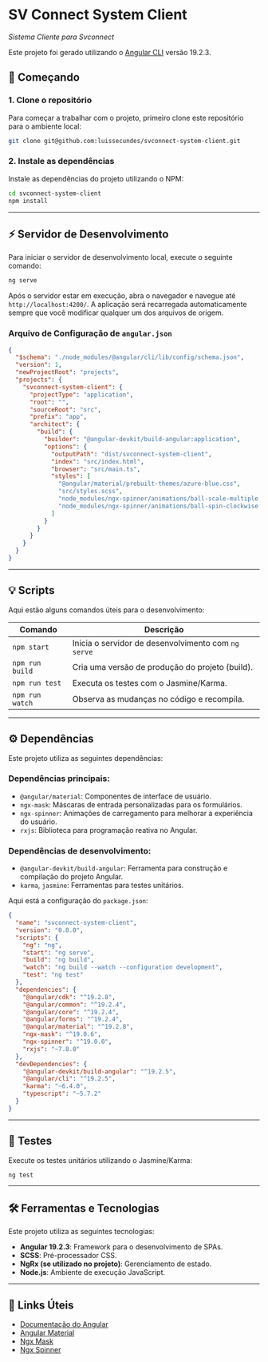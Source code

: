
# SV Connect System Client

*Sistema Cliente para Svconnect*  

Este projeto foi gerado utilizando o [Angular CLI](https://github.com/angular/angular-cli) versão 19.2.3.

## 🚀 Começando

### 1. **Clone o repositório**

Para começar a trabalhar com o projeto, primeiro clone este repositório para o ambiente local:

```bash
git clone git@github.com:luissecundes/svconnect-system-client.git
```

### 2. **Instale as dependências**

Instale as dependências do projeto utilizando o NPM:

```bash
cd svconnect-system-client
npm install
```

---

## ⚡ Servidor de Desenvolvimento

Para iniciar o servidor de desenvolvimento local, execute o seguinte comando:

```bash
ng serve
```

Após o servidor estar em execução, abra o navegador e navegue até `http://localhost:4200/`. A aplicação será recarregada automaticamente sempre que você modificar qualquer um dos arquivos de origem.

### Arquivo de Configuração de `angular.json`

```json
{
  "$schema": "./node_modules/@angular/cli/lib/config/schema.json",
  "version": 1,
  "newProjectRoot": "projects",
  "projects": {
    "svconnect-system-client": {
      "projectType": "application",
      "root": "",
      "sourceRoot": "src",
      "prefix": "app",
      "architect": {
        "build": {
          "builder": "@angular-devkit/build-angular:application",
          "options": {
            "outputPath": "dist/svconnect-system-client",
            "index": "src/index.html",
            "browser": "src/main.ts",
            "styles": [
              "@angular/material/prebuilt-themes/azure-blue.css",
              "src/styles.scss",
              "node_modules/ngx-spinner/animations/ball-scale-multiple.css",
              "node_modules/ngx-spinner/animations/ball-spin-clockwise.css"
            ]
          }
        }
      }
    }
  }
}
```

---

## 💡 Scripts

Aqui estão alguns comandos úteis para o desenvolvimento:

| Comando       | Descrição                          |
| ------------- | ----------------------------------- |
| `npm start`   | Inicia o servidor de desenvolvimento com `ng serve` |
| `npm run build` | Cria uma versão de produção do projeto (build). |
| `npm run test`  | Executa os testes com o Jasmine/Karma. |
| `npm run watch` | Observa as mudanças no código e recompila. |

---

## ⚙️ Dependências

Este projeto utiliza as seguintes dependências:

### **Dependências principais**:

- `@angular/material`: Componentes de interface de usuário.
- `ngx-mask`: Máscaras de entrada personalizadas para os formulários.
- `ngx-spinner`: Animações de carregamento para melhorar a experiência do usuário.
- `rxjs`: Biblioteca para programação reativa no Angular.

### **Dependências de desenvolvimento**:

- `@angular-devkit/build-angular`: Ferramenta para construção e compilação do projeto Angular.
- `karma`, `jasmine`: Ferramentas para testes unitários.

Aqui está a configuração do `package.json`:

```json
{
  "name": "svconnect-system-client",
  "version": "0.0.0",
  "scripts": {
    "ng": "ng",
    "start": "ng serve",
    "build": "ng build",
    "watch": "ng build --watch --configuration development",
    "test": "ng test"
  },
  "dependencies": {
    "@angular/cdk": "^19.2.8",
    "@angular/common": "^19.2.4",
    "@angular/core": "^19.2.4",
    "@angular/forms": "^19.2.4",
    "@angular/material": "^19.2.8",
    "ngx-mask": "^19.0.6",
    "ngx-spinner": "^19.0.0",
    "rxjs": "~7.8.0"
  },
  "devDependencies": {
    "@angular-devkit/build-angular": "^19.2.5",
    "@angular/cli": "^19.2.5",
    "karma": "~6.4.0",
    "typescript": "~5.7.2"
  }
}
```

---

## 🎯 Testes

Execute os testes unitários utilizando o Jasmine/Karma:

```bash
ng test
```

---

## 🛠️ Ferramentas e Tecnologias

Este projeto utiliza as seguintes tecnologias:

- **Angular 19.2.3**: Framework para o desenvolvimento de SPAs.
- **SCSS**: Pré-processador CSS.
- **NgRx (se utilizado no projeto)**: Gerenciamento de estado.
- **Node.js**: Ambiente de execução JavaScript.

---

## 🔗 Links Úteis

- [Documentação do Angular](https://angular.io/docs)
- [Angular Material](https://material.angular.io/)
- [Ngx Mask](https://www.npmjs.com/package/ngx-mask)
- [Ngx Spinner](https://www.npmjs.com/package/ngx-spinner)


